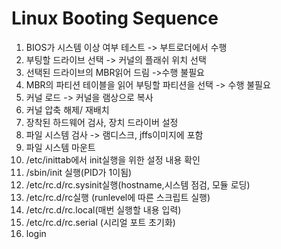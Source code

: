 # Linux Booting Sequence #

1) BIOS가 시스템 이상 여부 테스트 -> 부트로더에서 수행
2) 부팅할 드라이브 선택 -> 커널의 플래쉬 위치 선택
3) 선택된 드라이브의 MBR읽어 드림 ->수행 불필요
4) MBR의 파티션 테이블을 읽어 부팅할 파티션을 선택 -> 수행 불필요
5) 커널 로드 -> 커널을 램상으로 복사
6) 커널 압축 해제/ 재배치
7) 장착된 하드웨어 검사, 장치 드라이버 설정
8) 파일 시스템 검사 -> 램디스크, jffs이미지에 포함
9) 파일 시스템 마운트
10) /etc/inittab에서 init실행을 위한 설정 내용 확인
11) /sbin/init 실행(PID가 1이됨)
12) /etc/rc.d/rc.sysinit실행(hostname,시스템 점검, 모듈 로딩)
13) /etc/rc.d/rc실행 (runlevel에 따른 스크립트 실행)
14) /etc/rc.d/rc.local(매번 실행할 내용 입력)
15) /etc/rc.d/rc.serial (시리얼 포트 초기화)
16) login

